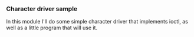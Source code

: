 ### Character driver sample

In this module I'll do some simple
character driver that implements ioctl,
as well as a little program that will
use it.
